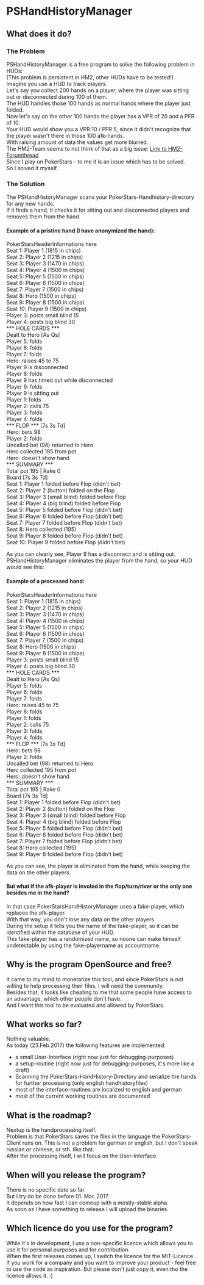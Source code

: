 # PSHandHistoryManager

## What does it do?
### The Problem
PSHandHistoryManager is a free program to solve the following problem in HUDs:  
(This problem is persistent in HM2, other HUDs have to be tested!)  
Imagine you use a HUD to track players.  
Let's say you collect 200 hands on a player, where the player was sitting out or disconnected during 100 of them.  
The HUD handles those 100 hands as normal hands where the player just folded.  
Now let's say on the other 100 hands the player has a VPR of 20 and a PFR of 10.  
Your HUD would show you a VPR 10 / PFR 5, since it didn't recognize that the player wasn't there in those 100 afk-hands.  
With raising amount of data the values get more blurred.  
The HM2-Team seems to not think of that as a big issue: [Link to HM2-Forumthread](http://forums.holdemmanager.com/general-support/535817-sit-out-hands.html)  
Since I play on PokerStars - to me it is an issue which has to be solved.  
So I solved it myself.  
### The Solution
The PSHandHistoryManager scans your PokerStars-Handhistory-directory for any new hands.  
If it finds a hand, it checks it for sitting out and disconnected players and removes them from the hand.  
#### Example of a pristine hand (I have anonymized the hand):  
PokerStarsHeaderInformations here  
Seat 1: Player 1 (1815 in chips)  
Seat 2: Player 2 (1215 in chips)  
Seat 3: Player 3 (1470 in chips)  
Seat 4: Player 4 (1500 in chips)  
Seat 5: Player 5 (1500 in chips)  
Seat 6: Player 6 (1500 in chips)  
Seat 7: Player 7 (1500 in chips)  
Seat 8: Hero (1500 in chips)  
Seat 9: Player 8 (1500 in chips)  
Seat 10: Player 9 (1500 in chips)  
Player 3: posts small blind 15  
Player 4: posts big blind 30  
*** HOLE CARDS ***  
Dealt to Hero [As Qs]  
Player 5: folds  
Player 6: folds  
Player 7: folds  
Hero: raises 45 to 75  
Player 9 is disconnected  
Player 8: folds  
Player 9 has timed out while disconnected  
Player 9: folds  
Player 9 is sitting out  
Player 1: folds  
Player 2: calls 75  
Player 3: folds  
Player 4: folds  
*** FLOP *** [7s 3s Td]  
Hero: bets 98  
Player 2: folds  
Uncalled bet (98) returned to Hero  
Hero collected 195 from pot  
Hero: doesn't show hand  
*** SUMMARY ***  
Total pot 195 | Rake 0  
Board [7s 3s Td]  
Seat 1: Player 1 folded before Flop (didn't bet)  
Seat 2: Player 2 (button) folded on the Flop  
Seat 3: Player 3 (small blind) folded before Flop  
Seat 4: Player 4 (big blind) folded before Flop  
Seat 5: Player 5 folded before Flop (didn't bet)  
Seat 6: Player 6 folded before Flop (didn't bet)  
Seat 7: Player 7 folded before Flop (didn't bet)  
Seat 8: Hero collected (195)  
Seat 9: Player 8 folded before Flop (didn't bet)  
Seat 10: Player 9 folded before Flop (didn't bet)  
  
As you can clearly see, Player 9 has a disconnect and is sitting out.  
PSHandHistoryManager eliminates the player from the hand, so your HUD would see this:  
#### Example of a processed hand:  
PokerStarsHeaderInformations here  
Seat 1: Player 1 (1815 in chips)  
Seat 2: Player 2 (1215 in chips)  
Seat 3: Player 3 (1470 in chips)  
Seat 4: Player 4 (1500 in chips)  
Seat 5: Player 5 (1500 in chips)  
Seat 6: Player 6 (1500 in chips)  
Seat 7: Player 7 (1500 in chips)  
Seat 8: Hero (1500 in chips)  
Seat 9: Player 8 (1500 in chips)   
Player 3: posts small blind 15  
Player 4: posts big blind 30  
*** HOLE CARDS ***  
Dealt to Hero [As Qs]  
Player 5: folds  
Player 6: folds  
Player 7: folds  
Hero: raises 45 to 75  
Player 8: folds  
Player 1: folds  
Player 2: calls 75  
Player 3: folds  
Player 4: folds  
*** FLOP *** [7s 3s Td]  
Hero: bets 98  
Player 2: folds  
Uncalled bet (98) returned to Hero  
Hero collected 195 from pot  
Hero: doesn't show hand  
*** SUMMARY ***  
Total pot 195 | Rake 0  
Board [7s 3s Td]  
Seat 1: Player 1 folded before Flop (didn't bet)  
Seat 2: Player 2 (button) folded on the Flop  
Seat 3: Player 3 (small blind) folded before Flop  
Seat 4: Player 4 (big blind) folded before Flop  
Seat 5: Player 5 folded before Flop (didn't bet)  
Seat 6: Player 6 folded before Flop (didn't bet)  
Seat 7: Player 7 folded before Flop (didn't bet)  
Seat 8: Hero collected (195)  
Seat 9: Player 8 folded before Flop (didn't bet)  

As you can see, the player is eliminated from the hand, while keeping the data on the other players.

#### But what if the afk-player is involed in the flop/turn/river or the only one besides me in the hand?  
In that case PokerStarsHandHistoryManager uses a fake-player, which replaces the afk-player.  
With that way, you don't lose any data on the other players.  
During the setup it tells you the name of the fake-player, so it can be identified within the database of your HUD.  
This fake-player has a randomized name, so noone can make himself undetectable by using the fake-playername as accountname.

## Why is the program OpenSource and free?
It came to my mind to monetarize this tool, and since PokerStars is not willing to help processing their files, I will need the community.  
Besides that, it looks like cheating to me that some people have access to an advantage, which other people don't have.  
And I want this tool to be evaluated and allowed by PokerStars.

## What works so far?
Nothing valuable.  
As today (23.Feb.2017) the following features are implemented:  

* a small User-Interface (right now just for debugging-purposes)
* a setup-routine (right now just for debugging-purposes, it's more like a draft)
* Scanning the PokerStars-HandHistory-Directory and serialize the hands for further processing (only english handhistoryfiles)
* most of the interface-routines are localized to english and german
* most of the current working routines are documented

## What is the roadmap?
Nextup is the handprocessing itself.  
Problem is that PokerStars saves the files in the language the PokerStars-Client runs on. This is not a problem for german or english, but I don't speak russian or chinese, or sth. like that.  
After the processing itself, I will focus on the User-Interface.  

## When will you release the program?  
There is no specific date so far.  
But I try do be done before 01. Mar. 2017.  
It depends on how fast I can comeup with a mostly-stable alpha.  
As soon as I have something to release I will upload the binaries.  

## Which licence do you use for the program?  
While it's in development, I use a non-specific licence which allows you to use it for personal purposes and for contribution.  
When the first releases comes up, I switch the licence for the MIT-Licence.
If you work for a company and you want to improve your product - feel free to use the code as inspiration. But please don't just copy it, even tho the licence allows it. :)